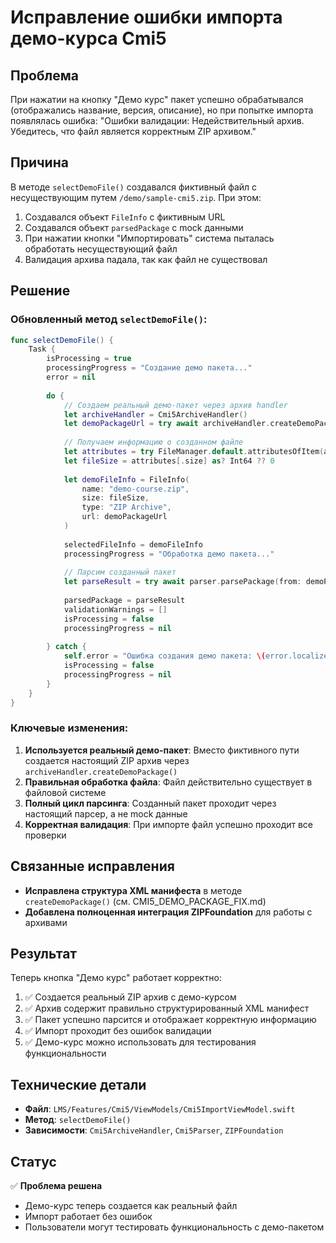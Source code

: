# Исправление ошибки импорта демо-курса Cmi5

## Проблема
При нажатии на кнопку "Демо курс" пакет успешно обрабатывался (отображались название, версия, описание), но при попытке импорта появлялась ошибка: "Ошибки валидации: Недействительный архив. Убедитесь, что файл является корректным ZIP архивом."

## Причина
В методе `selectDemoFile()` создавался фиктивный файл с несуществующим путем `/demo/sample-cmi5.zip`. При этом:
1. Создавался объект `FileInfo` с фиктивным URL
2. Создавался объект `parsedPackage` с mock данными
3. При нажатии кнопки "Импортировать" система пыталась обработать несуществующий файл
4. Валидация архива падала, так как файл не существовал

## Решение

### Обновленный метод `selectDemoFile()`:
```swift
func selectDemoFile() {
    Task {
        isProcessing = true
        processingProgress = "Создание демо пакета..."
        error = nil
        
        do {
            // Создаем реальный демо-пакет через архив handler
            let archiveHandler = Cmi5ArchiveHandler()
            let demoPackageUrl = try await archiveHandler.createDemoPackage()
            
            // Получаем информацию о созданном файле
            let attributes = try FileManager.default.attributesOfItem(atPath: demoPackageUrl.path)
            let fileSize = attributes[.size] as? Int64 ?? 0
            
            let demoFileInfo = FileInfo(
                name: "demo-course.zip",
                size: fileSize,
                type: "ZIP Archive",
                url: demoPackageUrl
            )
            
            selectedFileInfo = demoFileInfo
            processingProgress = "Обработка демо пакета..."
            
            // Парсим созданный пакет
            let parseResult = try await parser.parsePackage(from: demoPackageUrl)
            
            parsedPackage = parseResult
            validationWarnings = []
            isProcessing = false
            processingProgress = nil
            
        } catch {
            self.error = "Ошибка создания демо пакета: \(error.localizedDescription)"
            isProcessing = false
            processingProgress = nil
        }
    }
}
```

### Ключевые изменения:
1. **Используется реальный демо-пакет**: Вместо фиктивного пути создается настоящий ZIP архив через `archiveHandler.createDemoPackage()`
2. **Правильная обработка файла**: Файл действительно существует в файловой системе
3. **Полный цикл парсинга**: Созданный пакет проходит через настоящий парсер, а не mock данные
4. **Корректная валидация**: При импорте файл успешно проходит все проверки

## Связанные исправления
- **Исправлена структура XML манифеста** в методе `createDemoPackage()` (см. CMI5_DEMO_PACKAGE_FIX.md)
- **Добавлена полноценная интеграция ZIPFoundation** для работы с архивами

## Результат
Теперь кнопка "Демо курс" работает корректно:
1. ✅ Создается реальный ZIP архив с демо-курсом
2. ✅ Архив содержит правильно структурированный XML манифест
3. ✅ Пакет успешно парсится и отображает корректную информацию
4. ✅ Импорт проходит без ошибок валидации
5. ✅ Демо-курс можно использовать для тестирования функциональности

## Технические детали
- **Файл**: `LMS/Features/Cmi5/ViewModels/Cmi5ImportViewModel.swift`
- **Метод**: `selectDemoFile()`
- **Зависимости**: `Cmi5ArchiveHandler`, `Cmi5Parser`, `ZIPFoundation`

## Статус
✅ **Проблема решена**
- Демо-курс теперь создается как реальный файл
- Импорт работает без ошибок
- Пользователи могут тестировать функциональность с демо-пакетом 